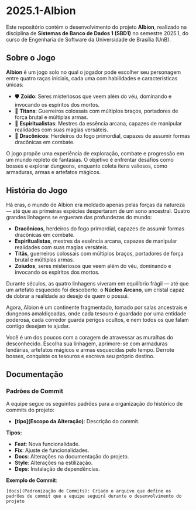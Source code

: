 # 2025.1-Albion

Este repositório contém o desenvolvimento do projeto **Albion**, realizado na disciplina de **Sistemas de Banco de Dados 1 (SBD1)** no semestre 2025.1, do curso de Engenharia de Software da Universidade de Brasília (UnB).

## Sobre o Jogo

**Albion** é um jogo solo no qual o jogador pode escolher seu personagem entre quatro raças iniciais, cada uma com habilidades e características únicas:

- 🛡️ **Zoido**: Seres misteriosos que veem além do véu, dominando e invocando os espíritos dos mortos.
- 🔱 **Titans**: Guerreiros colossais com múltiplos braços, portadores de força brutal e múltiplas armas.
- 🔮 **Espiritualistas**: Mestres da essência arcana, capazes de manipular realidades com suas magias versáteis.
- 🐉 **Dracônicos**: Herdeiros do fogo primordial, capazes de assumir formas dracônicas em combate.

O jogo propõe uma experiência de exploração, combate e progressão em um mundo repleto de fantasias. O objetivo é enfrentar desafios como bosses e explorar dungeons, enquanto coleta itens valiosos, como armaduras, armas e artefatos mágicos.

## História do Jogo

Há eras, o mundo de Albion era moldado apenas pelas forças da natureza — até que as primeiras espécies despertaram de um sono ancestral. Quatro grandes linhagens se ergueram das profundezas do mundo:

- **Dracônicos**, herdeiros do fogo primordial, capazes de assumir formas dracônicas em combate.
- **Espiritualistas**, mestres da essência arcana, capazes de manipular realidades com suas magias versáteis.
- **Titãs**, guerreiros colossais com múltiplos braços, portadores de força brutal e múltiplas armas.
- **Zoiudos**, seres misteriosos que veem além do véu, dominando e invocando os espíritos dos mortos.

Durante séculos, as quatro linhagens viveram em equilíbrio frágil — até que um artefato esquecido foi descoberto: o **Núcleo Arcano**, um cristal capaz de dobrar a realidade ao desejo de quem o possui.

Agora, Albion é um continente fragmentado, tomado por salas ancestrais e dungeons amaldiçoadas, onde cada tesouro é guardado por uma entidade poderosa, cada corredor guarda perigos ocultos, e nem todos os que falam contigo desejam te ajudar.

Você é um dos poucos com a coragem de atravessar as muralhas do desconhecido. Escolha sua linhagem, aprimore-se com armaduras lendárias, artefatos mágicos e armas esquecidas pelo tempo. Derrote bosses, conquiste os tesouros e escreva seu próprio destino.

## Documentação

### Padrões de Commit

A equipe segue os seguintes padrões para a organização do histórico de commits do projeto:

- **[tipo](Escopo da Alteração)**: Descrição do commit.

**Tipos:**

- **Feat**: Nova funcionalidade.
- **Fix**: Ajuste de funcionalidades.
- **Docs**: Alterações na documentação do projeto.
- **Style**: Alterações na estilização.
- **Deps**: Instalação de dependências.

**Exemplo de Commit**:

`[docs](Padronização de Commits): Criado o arquivo que define os padrões de commit que a equipe seguirá durante o desenvolvimento do projeto`
